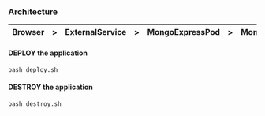 ### Architecture
Browser|>|ExternalService|>|MongoExpressPod|>|MongoInternalService|>|MongoDBService
---|---|---|---|---|---|---|---|---
#### DEPLOY the application
```shell
bash deploy.sh
```
#### DESTROY the application
```shell
bash destroy.sh
```